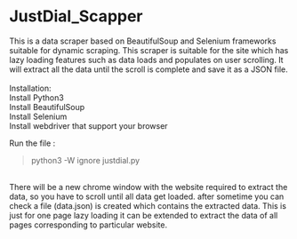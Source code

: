 # JustDial_Scapper
This is a data scraper based on BeautifulSoup and Selenium frameworks suitable for dynamic scraping. This scraper is suitable for the site which has lazy loading features such as data loads and populates on user scrolling. It will extract all the data until the scroll is complete and save it as a JSON file.
 <br>    
Installation:  
Install Python3  
Install BeautifulSoup  
Install Selenium  
Install webdriver that support your browser<br>

Run the file :
>python3 -W ignore justdial.py
<br>
There will be a new chrome window with the website required to extract the data, so you have to scroll until all data get loaded. after sometime you can check a  file (data.json) is created which contains the extracted data. 
This is just for one page lazy loading it can be extended to extract the data of all pages corresponding to particular website.
